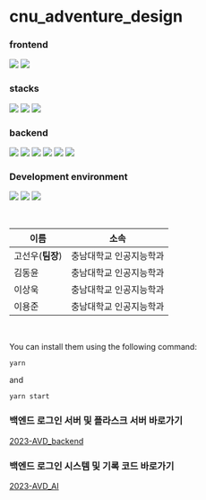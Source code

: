 # cnu_adventure_design

### frontend
<img src="https://img.shields.io/badge/react native-61DAFB?style=for-the-badge&logo=react&logoColor=white"> <img src="https://img.shields.io/badge/javascript-F7DF1E?style=for-the-badge&logo=javascript&logoColor=white">

### stacks
<img src="https://img.shields.io/badge/expo-000020?style=for-the-badge&logo=expo&logoColor=white"> <img src="https://img.shields.io/badge/tensorflow-FF6F00?style=for-the-badge&logo=tensorflow&logoColor=white"> <img src="https://img.shields.io/badge/babel-F9DC3E?style=for-the-badge&logo=babel&logoColor=white">

### backend
<img src="https://img.shields.io/badge/node.js-339933?style=for-the-badge&logo=nodedotjs&logoColor=white"> <img src="https://img.shields.io/badge/express-000000?style=for-the-badge&logo=express&logoColor=white"> <img src="https://img.shields.io/badge/amazon ec2-FF9900?style=for-the-badge&logo=amazonec2&logoColor=white"> <img src="https://img.shields.io/badge/docker-2496ED?style=for-the-badge&logo=docker&logoColor=white"> <img src="https://img.shields.io/badge/python-3776AB?style=for-the-badge&logo=python&logoColor=white"> <img src="https://img.shields.io/badge/flask-000000?style=for-the-badge&logo=flask&logoColor=white">

### Development environment
<img src="https://img.shields.io/badge/visualstudio-007ACC?style=for-the-badge&logo=visualstudio&logoColor=white"> <img src="https://img.shields.io/badge/ubuntu-E95420?style=for-the-badge&logo=ubuntu&logoColor=white"> <img src="https://img.shields.io/badge/macos-000000?style=for-the-badge&logo=macos&logoColor=white">

<br/>  

| 이름 | 소속 |
| --- | --- |
| 고선우(<b>팀장</b>) | 충남대학교 인공지능학과 | 
| 김동윤 | 충남대학교 인공지능학과 | 
| 이상욱 | 충남대학교 인공지능학과 | 
| 이용준 | 충남대학교 인공지능학과 |
<br/>  

You can install them using the following command:
```
yarn
```
and 
```
yarn start
```

### 백엔드 로그인 서버 및 플라스크 서버 바로가기 
<a href="https://github.com/Kosw/2023-AVD_backend">2023-AVD_backend<a>

### 백엔드 로그인 시스템 및 기록 코드 바로가기 
<a href="https://github.com/Kosw/2023-AVD_AI">2023-AVD_AI<a>
